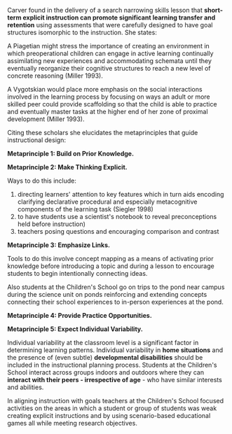 <p><span style=font-weight: 400;>Carver found in the delivery of a search narrowing skills lesson that </span><strong>short-term explicit instruction can promote significant learning transfer and retention</strong><span style=font-weight: 400;> using assessments that were carefully designed to have goal structures isomorphic to the instruction. She states:</span></p>

<p><span style=font-weight: 400;>A Piagetian might stress the importance of creating an environment in which preoperational children can engage in active learning continually assimilating new experiences and accommodating schemata until they eventually reorganize their cognitive structures to reach a new level of concrete reasoning (Miller 1993).</span></p>

<p><span style=font-weight: 400;>A Vygotskian would place more emphasis on the social interactions involved in the learning process by focusing on ways an adult or more skilled peer could provide scaffolding so that the child is able to practice and eventually master tasks at the higher end of her zone of proximal development (Miller 1993).</span></p>

<p><span style=font-weight: 400;>Citing these scholars she elucidates the metaprinciples that guide instructional design:</span></p>

<p><strong>Metaprinciple 1: Build on Prior Knowledge.</strong></p>  <p><strong>Metaprinciple 2: Make Thinking Explicit. </strong></p>

<p><span style=font-weight: 400;>Ways to do this include: </span></p>  <ol>  <li><span style=font-weight: 400;> directing learners' attention to key features which in turn aids encoding clarifying declarative procedural and especially metacognitive components of the learning task (Siegler 1998)</span></li>  <li><span style=font-weight: 400;> to have students use a scientist's notebook to reveal preconceptions held before instruction)</span></li>  <li><span style=font-weight: 400;> teachers posing questions and encouraging comparison and contrast</span></li>  </ol>

<p><strong>Metaprinciple 3: Emphasize Links.</strong></p>

<p><span style=font-weight: 400;>Tools to do this involve concept mapping as a means of activating prior knowledge before introducing a topic and during a lesson to encourage students to begin intentionally connecting ideas.</span></p>

<p><span style=font-weight: 400;>Also students at the Children's School go on trips to the pond near campus during the science unit on ponds reinforcing and extending concepts connecting their school experiences to in-person experiences at the pond.</span></p>

<p><strong>Metaprinciple 4: Provide Practice Opportunities. </strong></p>

<p><strong>Metaprinciple 5: Expect Individual Variability.</strong></p>

<p><span style=font-weight: 400;>Individual variability at the classroom level is a significant factor in determining learning patterns. Individual variability in </span><strong>home situations</strong><span style=font-weight: 400;> and the presence of (even subtle) </span><strong>developmental disabilities</strong><span style=font-weight: 400;> should be included in the instructional planning process. Students at the Children's School interact across groups indoors and outdoors where they can </span><strong>interact with their peers - irrespective of age</strong><span style=font-weight: 400;> - who have similar interests and abilities.</span></p>

<p><span style=font-weight: 400;>In aligning instruction with goals teachers at the Children's School focused activities on the areas in which a student or group of students was weak creating explicit instructions and by using scenario-based educational games all while meeting research objectives.</span></p>
